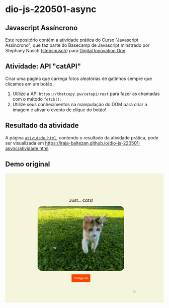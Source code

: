# dio-js-220501-async

## Javascript Assíncrono

Este repositório contém a atividade prática do Curso "Javascript Assíncrono", que faz parte do Basecamp de Javascript minstrado por
Stephany Nusch ([stebsnusch](https://github.com/stebsnusch)) para [Digital Innovation One](https://digitalinnovation.one/).

## Atividade: API "catAPI"

Criar uma página que carrega fotos aleatórias de gatinhos sempre que clicamos em um botão.

1. Utilize a API `https://thatcopy.pw/catapi/rest` para fazer as chamadas com o método `fetch()`;
2. Utilize seus conhecimentos na manipulação do DOM para criar a imagem e ativar o evento de clique do botão!

## Resultado da atividade

A página [`atividade.html`](https://iraja-baltezan.github.io/dio-js-220501-async/atividade.html), contendo o resultado da atividade prática, pode ser visualizada em https://iraja-baltezan.github.io/dio-js-220501-async/atividade.html

## Demo original

![catAPI](./api-cats.gif)